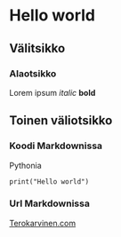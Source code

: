 # Hello world

## Välitsikko

### Alaotsikko

Lorem ipsum *italic* **bold**

## Toinen väliotsikko

### Koodi Markdownissa

Pythonia

    print("Hello world")

### Url Markdownissa

[Terokarvinen.com](https://terokarvinen.com)
